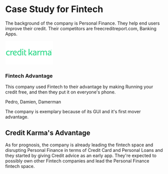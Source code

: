 # Case Study for Fintech

The background of the company is Personal Finance. They help end users improve their credit. Their competitors are freecreditreport.com, Banking Apps.

![Company Logo](images/Credit_Karma.png)

### Fintech Advantage
This company used Fintech to their advantage by making Running your credit free, and then they put it on everyone's phone.

Pedro, Damien, Damerman

The company is exemplary because of its GUI and it's first mover advantage.

## Credit Karma's Advantage

As for prognosis, the company is already leading the fintech space and disrupting Personal Finance in terms of Credit Card and Personal Loans and they started by giving Credit advice as an early app.
They're expected to possibly own other Fintech companies and lead the Personal Finance fintech space. 